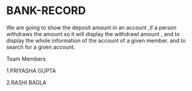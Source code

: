 # BANK-RECORD
We are going to show the deposit amount in an account ,if a person withdraws the amount so it will display the withdrawl amount , and to display the whole information of the account of a given member. and to search for a given account.

Team Members

1.PRIYASHA GUPTA	

2.RASHI BAGLA
